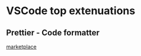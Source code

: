 # VSCode top extenuations

## Prettier - Code formatter
[marketplace](https://marketplace.visualstudio.com/items?itemName=esbenp.prettier-vscode)